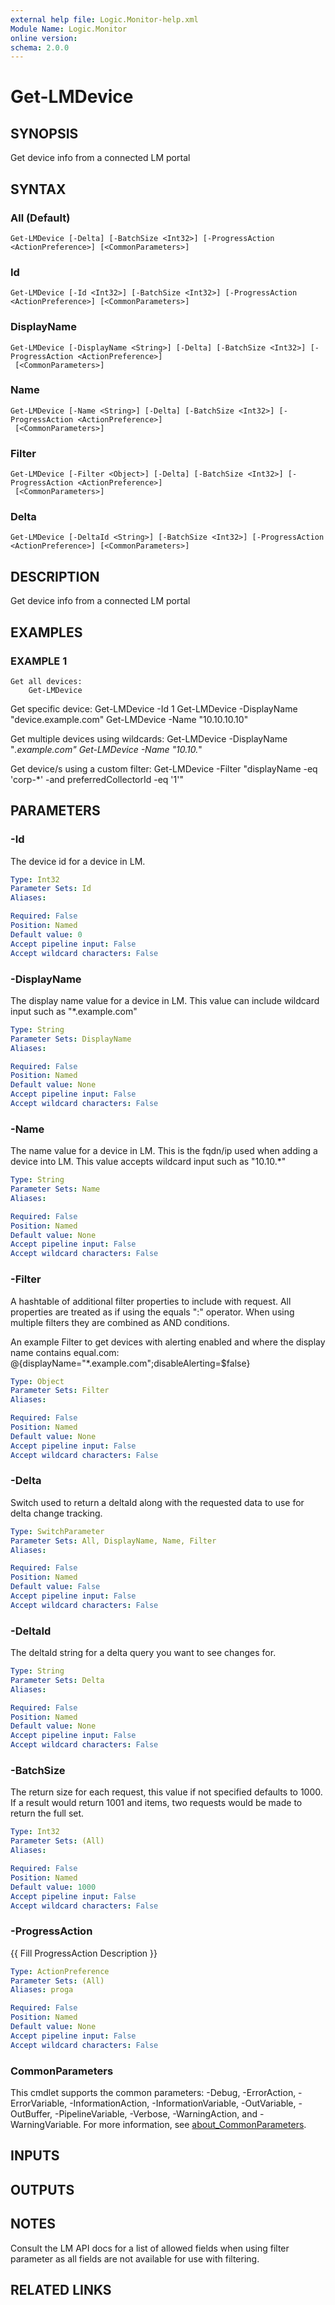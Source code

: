 ```yaml
---
external help file: Logic.Monitor-help.xml
Module Name: Logic.Monitor
online version:
schema: 2.0.0
---
```


# Get-LMDevice

## SYNOPSIS
Get device info from a connected LM portal

## SYNTAX

### All (Default)
```
Get-LMDevice [-Delta] [-BatchSize <Int32>] [-ProgressAction <ActionPreference>] [<CommonParameters>]
```

### Id
```
Get-LMDevice [-Id <Int32>] [-BatchSize <Int32>] [-ProgressAction <ActionPreference>] [<CommonParameters>]
```

### DisplayName
```
Get-LMDevice [-DisplayName <String>] [-Delta] [-BatchSize <Int32>] [-ProgressAction <ActionPreference>]
 [<CommonParameters>]
```

### Name
```
Get-LMDevice [-Name <String>] [-Delta] [-BatchSize <Int32>] [-ProgressAction <ActionPreference>]
 [<CommonParameters>]
```

### Filter
```
Get-LMDevice [-Filter <Object>] [-Delta] [-BatchSize <Int32>] [-ProgressAction <ActionPreference>]
 [<CommonParameters>]
```

### Delta
```
Get-LMDevice [-DeltaId <String>] [-BatchSize <Int32>] [-ProgressAction <ActionPreference>] [<CommonParameters>]
```

## DESCRIPTION
Get device info from a connected LM portal

## EXAMPLES

### EXAMPLE 1
```
Get all devices:
    Get-LMDevice
```

Get specific device:
    Get-LMDevice -Id 1
    Get-LMDevice -DisplayName "device.example.com"
    Get-LMDevice -Name "10.10.10.10"

Get multiple devices using wildcards:
    Get-LMDevice -DisplayName "*.example.com"
    Get-LMDevice -Name "10.10.*"

Get device/s using a custom filter:
    Get-LMDevice -Filter "displayName -eq 'corp-*' -and preferredCollectorId -eq '1'"

## PARAMETERS

### -Id
The device id for a device in LM.

```yaml
Type: Int32
Parameter Sets: Id
Aliases:

Required: False
Position: Named
Default value: 0
Accept pipeline input: False
Accept wildcard characters: False
```

### -DisplayName
The display name value for a device in LM.
This value can include wildcard input such as "*.example.com"

```yaml
Type: String
Parameter Sets: DisplayName
Aliases:

Required: False
Position: Named
Default value: None
Accept pipeline input: False
Accept wildcard characters: False
```

### -Name
The name value for a device in LM.
This is the fqdn/ip used when adding a device into LM.
This value accepts wildcard input such as "10.10.*"

```yaml
Type: String
Parameter Sets: Name
Aliases:

Required: False
Position: Named
Default value: None
Accept pipeline input: False
Accept wildcard characters: False
```

### -Filter
A hashtable of additional filter properties to include with request.
All properties are treated as if using the equals ":" operator.
When using multiple filters they are combined as AND conditions.

An example Filter to get devices with alerting enabled and where the display name contains equal.com:
    @{displayName="*.example.com";disableAlerting=$false}

```yaml
Type: Object
Parameter Sets: Filter
Aliases:

Required: False
Position: Named
Default value: None
Accept pipeline input: False
Accept wildcard characters: False
```

### -Delta
Switch used to return a deltaId along with the requested data to use for delta change tracking.

```yaml
Type: SwitchParameter
Parameter Sets: All, DisplayName, Name, Filter
Aliases:

Required: False
Position: Named
Default value: False
Accept pipeline input: False
Accept wildcard characters: False
```

### -DeltaId
The deltaId string for a delta query you want to see changes for.

```yaml
Type: String
Parameter Sets: Delta
Aliases:

Required: False
Position: Named
Default value: None
Accept pipeline input: False
Accept wildcard characters: False
```

### -BatchSize
The return size for each request, this value if not specified defaults to 1000.
If a result would return 1001 and items, two requests would be made to return the full set.

```yaml
Type: Int32
Parameter Sets: (All)
Aliases:

Required: False
Position: Named
Default value: 1000
Accept pipeline input: False
Accept wildcard characters: False
```

### -ProgressAction
{{ Fill ProgressAction Description }}

```yaml
Type: ActionPreference
Parameter Sets: (All)
Aliases: proga

Required: False
Position: Named
Default value: None
Accept pipeline input: False
Accept wildcard characters: False
```

### CommonParameters
This cmdlet supports the common parameters: -Debug, -ErrorAction, -ErrorVariable, -InformationAction, -InformationVariable, -OutVariable, -OutBuffer, -PipelineVariable, -Verbose, -WarningAction, and -WarningVariable. For more information, see [about_CommonParameters](http://go.microsoft.com/fwlink/?LinkID=113216).

## INPUTS

## OUTPUTS

## NOTES
Consult the LM API docs for a list of allowed fields when using filter parameter as all fields are not available for use with filtering.

## RELATED LINKS

